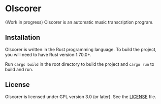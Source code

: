 # Olscorer

(Work in progress) Olscorer is an automatic music transcription program.

## Installation
Olscorer is written in the Rust programming language. To build the project, you will need to have Rust version 1.70.0+.

Run `cargo build` in the root directory to build the project and `cargo run` to build and run.


## License
Olscorer is licensed under GPL version 3.0 (or later). See the [LICENSE](./LICENSE) file.

